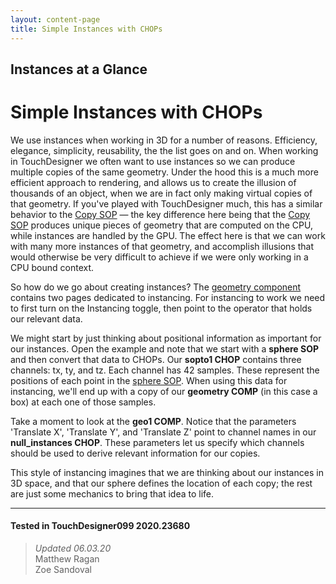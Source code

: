 ```yaml
---
layout: content-page
title: Simple Instances with CHOPs
---
```


## Instances at a Glance
# Simple Instances with CHOPs

We use instances when working in 3D for a number of reasons. Efficiency, elegance, simplicity, reusability, the the list goes on and on. When working in TouchDesigner we often want to use instances so we can produce multiple copies of the same geometry. Under the hood this is a much more efficient approach to rendering, and allows us to create the illusion of thousands of an object, when we are in fact only making virtual copies of that geometry. If you've played with TouchDesigner much, this has a similar behavior to the [Copy SOP](https://docs.derivative.ca/Copy_SOP) — the key difference here being that the [Copy SOP](https://docs.derivative.ca/Copy_SOP) produces unique pieces of geometry that are computed on the CPU, while instances are handled by the GPU. The effect here is that we can work with many more instances of that geometry, and accomplish illusions that would otherwise be very difficult to achieve if we were only working in a CPU bound context.

So how do we go about creating instances? The [geometry component](https://docs.derivative.ca/Geometry_COMP) contains two pages dedicated to instancing. For instancing to work we need to first turn on the Instancing toggle, then point to the operator that holds our relevant data.

We might start by just thinking about positional information as important for our instances. Open the example and note that we start with a **sphere SOP** and then convert that data to CHOPs. Our **sopto1 CHOP** contains three channels: tx, ty, and tz. Each channel has 42 samples. These represent the positions of each point in the [sphere SOP](https://docs.derivative.ca/Sphere_SOP). When using this data for instancing, we'll end up with a copy of our **geometry COMP** (in this case a box) at each one of those samples.

Take a moment to look at the **geo1 COMP**. Notice that the parameters 'Translate X', 'Translate Y', and 'Translate Z' point to channel names in our **null_instances CHOP**. These parameters let us specify which channels should be used to derive relevant information for our copies.

This style of instancing imagines that we are thinking about our instances in 3D space, and that our sphere defines the location of each copy; the rest are just some mechanics to bring that idea to life.

---

#### Tested in TouchDesigner099 2020.23680 
>*Updated 06.03.20*  
Matthew Ragan  
Zoe Sandoval  